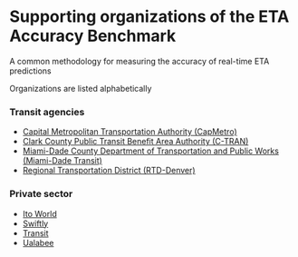 # Supporting organizations of the ETA Accuracy Benchmark
A common methodology for measuring the accuracy of real-time ETA predictions

Organizations are listed alphabetically

### Transit agencies
- [Capital Metropolitan Transportation Authority (CapMetro)](https://www.capmetro.org/)
- [Clark County Public Transit Benefit Area Authority (C-TRAN)](https://www.c-tran.com/)
- [Miami-Dade County Department of Transportation and Public Works (Miami-Dade Transit)](https://www.miamidade.gov/global/transportation/home.page) 
- [Regional Transportation District (RTD-Denver)](https://www.rtd-denver.com/)

### Private sector
- [Ito World](https://www.itoworld.com/)
- [Swiftly](https://www.goswift.ly/)
- [Transit](https://transitapp.com/)
- [Ualabee](https://ualabee.com/company)
